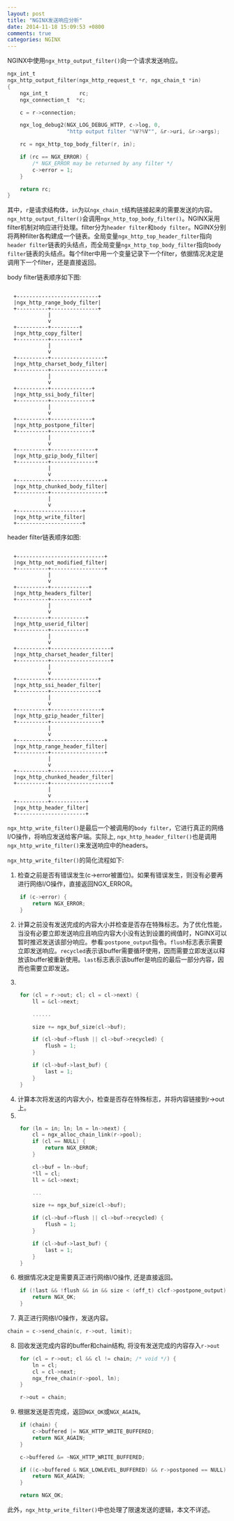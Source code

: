 ```yaml
---
layout: post
title: "NGINX发送响应分析"
date: 2014-11-18 15:09:53 +0800
comments: true
categories: NGINX
---
```

NGINX中使用`ngx_http_output_filter()`向一个请求发送响应。
```c
ngx_int_t
ngx_http_output_filter(ngx_http_request_t *r, ngx_chain_t *in)
{
    ngx_int_t          rc;
    ngx_connection_t  *c;

    c = r->connection;

    ngx_log_debug2(NGX_LOG_DEBUG_HTTP, c->log, 0,
                   "http output filter "%V?%V"", &r->uri, &r->args);

    rc = ngx_http_top_body_filter(r, in);

    if (rc == NGX_ERROR) {
        /* NGX_ERROR may be returned by any filter */
        c->error = 1;
    }

    return rc;
}
```
其中，`r`是请求结构体，`in`为以`ngx_chain_t`结构链接起来的需要发送的内容。`ngx_http_output_filter()`会调用`ngx_http_top_body_filter()`。NGINX采用filter机制对响应进行处理。filter分为`header filter`和`body filter`。NGINX分别将两种filter各构建成一个链表。全局变量`ngx_http_top_header_filter`指向`header filter`链表的头结点，而全局变量`ngx_http_top_body_filter`指向`body filter`链表的头结点。每个filter中用一个变量记录下一个filter，依据情况决定是调用下一个filter，还是直接返回。

body filter链表顺序如下图:
```Raw token data

  +--------------------------+
  |ngx_http_range_body_filter|
  +----------+---------------+
             |
             v
  +----------+---------+
  |ngx_http_copy_filter|
  +----------+---------+
             |
             v
  +----------+-----------------+
  |ngx_http_charset_body_filter|
  +----------+-----------------+
             |
             v
  +----------+-------------+
  |ngx_http_ssi_body_filter|
  +----------+-------------+
             |
             v
  +----------+-------------+
  |ngx_http_postpone_filter|
  +----------+-------------+
             |
             v
  +----------+--------------+
  |ngx_http_gzip_body_filter|
  +----------+--------------+
             |
             v
  +----------+-----------------+
  |ngx_http_chunked_body_filter|
  +----------+-----------------+
             |
             v
  +---------------------+
  |ngx_http_write_filter|
  +---------------------+

```

header filter链表顺序如图:

```Raw token data

  +----------------------------+
  |ngx_http_not_modified_filter|
  +----------+-----------------+
             |
             v
  +----------+------------+
  |ngx_http_headers_filter|
  +----------+------------+
             |
             v
  +----------+-----------+
  |ngx_http_userid_filter|
  +----------+-----------+
             |
             v
  +----------+-------------------+
  |ngx_http_charset_header_filter|
  +----------+-------------------+
             |
             v
  +----------+---------------+
  |ngx_http_ssi_header_filter|
  +----------+---------------+
             |
             v
  +----------+----------------+
  |ngx_http_gzip_header_filter|
  +----------+----------------+
             |
             v
  +----------+-----------------+
  |ngx_http_range_header_filter|
  +----------+-----------------+
             |
             v
  +----------+-------------------+
  |ngx_http_chunked_header_filter|
  +----------+-------------------+
             |
             v
  +----------+-----------+
  |ngx_http_header_filter|
  +----------------------+

```
`ngx_http_write_filter()`是最后一个被调用的`body filter`，它进行真正的网络I/O操作，将响应发送给客户端。实际上, `ngx_http_header_filter()`也是调用`ngx_http_write_filter()`来发送响应中的headers。

`ngx_http_write_filter()`的简化流程如下:

1. 检查之前是否有错误发生(c->error被置位)。如果有错误发生，则没有必要再进行网络I/O操作，直接返回NGX_ERROR。
```c
    if (c->error) {
        return NGX_ERROR;
    }
```
2. 计算之前没有发送完成的内容大小并检查是否存在特殊标志。为了优化性能，当没有必要立即发送响应且响应内容大小没有达到设置的阀值时，NGINX可以暂时推迟发送该部分响应。参看:`postpone_output`指令。`flush`标志表示需要立即发送响应。`recycled`表示该buffer需要循环使用，因而需要立即发送以释放该buffer被重新使用。`last`标志表示该buffer是响应的最后一部分内容，因而也需要立即发送。

3.
```c
    for (cl = r->out; cl; cl = cl->next) {
        ll = &cl->next;

        ......

        size += ngx_buf_size(cl->buf);

        if (cl->buf->flush || cl->buf->recycled) {
            flush = 1;
        }

        if (cl->buf->last_buf) {
            last = 1;
        }
    }
```
4. 计算本次将发送的内容大小，检查是否存在特殊标志，并将内容链接到r->out上。
5.
```c
    for (ln = in; ln; ln = ln->next) {
        cl = ngx_alloc_chain_link(r->pool);
        if (cl == NULL) {
            return NGX_ERROR;
        }

        cl->buf = ln->buf;
        *ll = cl;
        ll = &cl->next;

        ...

        size += ngx_buf_size(cl->buf);

        if (cl->buf->flush || cl->buf->recycled) {
            flush = 1;
        }

        if (cl->buf->last_buf) {
            last = 1;
        }
    }
```
6. 根据情况决定是需要真正进行网络I/O操作, 还是直接返回。
```c
    if (!last && !flush && in && size < (off_t) clcf->postpone_output) {
        return NGX_OK;
    }
```
7. 真正进行网络I/O操作，发送内容。
```c
chain = c->send_chain(c, r->out, limit);
```
8. 回收发送完成内容的buffer和chain结构, 将没有发送完成的内容存入`r->out`

```c
    for (cl = r->out; cl && cl != chain; /* void */) {
        ln = cl;
        cl = cl->next;
        ngx_free_chain(r->pool, ln);
    }

    r->out = chain;
```
9. 根据发送是否完成，返回`NGX_OK`或`NGX_AGAIN`。
```c
    if (chain) {
        c->buffered |= NGX_HTTP_WRITE_BUFFERED;
        return NGX_AGAIN;
    }

    c->buffered &= ~NGX_HTTP_WRITE_BUFFERED;

    if ((c->buffered & NGX_LOWLEVEL_BUFFERED) && r->postponed == NULL) {
        return NGX_AGAIN;
    }

    return NGX_OK;
```
此外，`ngx_http_write_filter()`中也处理了限速发送的逻辑，本文不详述。
